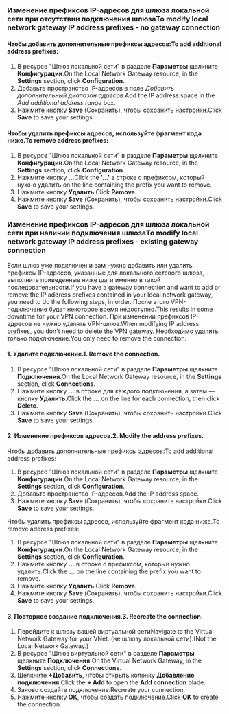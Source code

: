 ### <span data-ttu-id="269d6-101"><a name="noconnection"></a>Изменение префиксов IP-адресов для шлюза локальной сети при отсутствии подключения шлюза</span><span class="sxs-lookup"><span data-stu-id="269d6-101"><a name="noconnection"></a>To modify local network gateway IP address prefixes - no gateway connection</span></span>

#### <a name="to-add-additional-address-prefixes"></a><span data-ttu-id="269d6-102">Чтобы добавить дополнительные префиксы адресов:</span><span class="sxs-lookup"><span data-stu-id="269d6-102">To add additional address prefixes:</span></span>

1. <span data-ttu-id="269d6-103">В ресурсе "Шлюз локальной сети" в разделе **Параметры** щелкните **Конфигурации**.</span><span class="sxs-lookup"><span data-stu-id="269d6-103">On the Local Network Gateway resource, in the **Settings** section, click **Configuration**.</span></span>
2. <span data-ttu-id="269d6-104">Добавьте пространство IP-адресов в поле *Добавить дополнительный диапазон адресов*.</span><span class="sxs-lookup"><span data-stu-id="269d6-104">Add the IP address space in the *Add additional address range* box.</span></span>
3. <span data-ttu-id="269d6-105">Нажмите кнопку **Save** (Сохранить), чтобы сохранить настройки.</span><span class="sxs-lookup"><span data-stu-id="269d6-105">Click **Save** to save your settings.</span></span>

#### <a name="to-remove-address-prefixes"></a><span data-ttu-id="269d6-106">Чтобы удалить префиксы адресов, используйте фрагмент кода ниже.</span><span class="sxs-lookup"><span data-stu-id="269d6-106">To remove address prefixes:</span></span>

1. <span data-ttu-id="269d6-107">В ресурсе "Шлюз локальной сети" в разделе **Параметры** щелкните **Конфигурации**.</span><span class="sxs-lookup"><span data-stu-id="269d6-107">On the Local Network Gateway resource, in the **Settings** section, click **Configuration**.</span></span>
2. <span data-ttu-id="269d6-108">Нажмите кнопку **...**</span><span class="sxs-lookup"><span data-stu-id="269d6-108">Click the **'...'**</span></span> <span data-ttu-id="269d6-109">в строке с префиксом, который нужно удалить.</span><span class="sxs-lookup"><span data-stu-id="269d6-109">on the line containing the prefix you want to remove.</span></span>
3. <span data-ttu-id="269d6-110">Нажмите кнопку **Удалить**.</span><span class="sxs-lookup"><span data-stu-id="269d6-110">Click **Remove**.</span></span>
4. <span data-ttu-id="269d6-111">Нажмите кнопку **Save** (Сохранить), чтобы сохранить настройки.</span><span class="sxs-lookup"><span data-stu-id="269d6-111">Click **Save** to save your settings.</span></span>

### <span data-ttu-id="269d6-112"><a name="withconnection"></a>Изменение префиксов IP-адресов для шлюза локальной сети при наличии подключения шлюза</span><span class="sxs-lookup"><span data-stu-id="269d6-112"><a name="withconnection"></a>To modify local network gateway IP address prefixes - existing gateway connection</span></span>

<span data-ttu-id="269d6-113">Если шлюз уже подключен и вам нужно добавить или удалить префиксы IP-адресов, указанные для локального сетевого шлюза, выполните приведенные ниже шаги именно в такой последовательности.</span><span class="sxs-lookup"><span data-stu-id="269d6-113">If you have a gateway connection and want to add or remove the IP address prefixes contained in your local network gateway, you need to do the following steps, in order.</span></span> <span data-ttu-id="269d6-114">После этого VPN-подключение будет некоторое время недоступно.</span><span class="sxs-lookup"><span data-stu-id="269d6-114">This results in some downtime for your VPN connection.</span></span> <span data-ttu-id="269d6-115">При изменении префиксов IP-адресов не нужно удалять VPN-шлюз.</span><span class="sxs-lookup"><span data-stu-id="269d6-115">When modifying IP address prefixes, you don't need to delete the VPN gateway.</span></span> <span data-ttu-id="269d6-116">Необходимо удалить только подключение.</span><span class="sxs-lookup"><span data-stu-id="269d6-116">You only need to remove the connection.</span></span>

#### <a name="1-remove-the-connection"></a><span data-ttu-id="269d6-117">1. Удалите подключение.</span><span class="sxs-lookup"><span data-stu-id="269d6-117">1. Remove the connection.</span></span>

1. <span data-ttu-id="269d6-118">В ресурсе "Шлюз локальной сети" в разделе **Параметры** щелкните **Подключения**.</span><span class="sxs-lookup"><span data-stu-id="269d6-118">On the Local Network Gateway resource, in the **Settings** section, click **Connections**.</span></span>
2. <span data-ttu-id="269d6-119">Нажмите кнопку **...** в строке для каждого подключения, а затем — кнопку **Удалить**.</span><span class="sxs-lookup"><span data-stu-id="269d6-119">Click the **...** on the line for each connection, then click **Delete**.</span></span>
3. <span data-ttu-id="269d6-120">Нажмите кнопку **Save** (Сохранить), чтобы сохранить настройки.</span><span class="sxs-lookup"><span data-stu-id="269d6-120">Click **Save** to save your settings.</span></span>

#### <a name="2-modify-the-address-prefixes"></a><span data-ttu-id="269d6-121">2. Изменение префиксов адресов.</span><span class="sxs-lookup"><span data-stu-id="269d6-121">2. Modify the address prefixes.</span></span>

<span data-ttu-id="269d6-122">Чтобы добавить дополнительные префиксы адресов:</span><span class="sxs-lookup"><span data-stu-id="269d6-122">To add additional address prefixes:</span></span>

1. <span data-ttu-id="269d6-123">В ресурсе "Шлюз локальной сети" в разделе **Параметры** щелкните **Конфигурации**.</span><span class="sxs-lookup"><span data-stu-id="269d6-123">On the Local Network Gateway resource, in the **Settings** section, click **Configuration**.</span></span>
2. <span data-ttu-id="269d6-124">Добавьте пространство IP-адресов.</span><span class="sxs-lookup"><span data-stu-id="269d6-124">Add the IP address space.</span></span>
3. <span data-ttu-id="269d6-125">Нажмите кнопку **Save** (Сохранить), чтобы сохранить настройки.</span><span class="sxs-lookup"><span data-stu-id="269d6-125">Click **Save** to save your settings.</span></span>

<span data-ttu-id="269d6-126">Чтобы удалить префиксы адресов, используйте фрагмент кода ниже.</span><span class="sxs-lookup"><span data-stu-id="269d6-126">To remove address prefixes:</span></span>

1. <span data-ttu-id="269d6-127">В ресурсе "Шлюз локальной сети" в разделе **Параметры** щелкните **Конфигурации**.</span><span class="sxs-lookup"><span data-stu-id="269d6-127">On the Local Network Gateway resource, in the **Settings** section, click **Configuration**.</span></span>
2. <span data-ttu-id="269d6-128">Нажмите кнопку **...** в строке с префиксом, который нужно удалить.</span><span class="sxs-lookup"><span data-stu-id="269d6-128">Click the **...** on the line containing the prefix you want to remove.</span></span>
3. <span data-ttu-id="269d6-129">Нажмите кнопку **Удалить**.</span><span class="sxs-lookup"><span data-stu-id="269d6-129">Click **Remove**.</span></span>
4. <span data-ttu-id="269d6-130">Нажмите кнопку **Save** (Сохранить), чтобы сохранить настройки.</span><span class="sxs-lookup"><span data-stu-id="269d6-130">Click **Save** to save your settings.</span></span>

#### <a name="3-recreate-the-connection"></a><span data-ttu-id="269d6-131">3. Повторное создание подключения.</span><span class="sxs-lookup"><span data-stu-id="269d6-131">3. Recreate the connection.</span></span>

1. <span data-ttu-id="269d6-132">Перейдите к шлюзу вашей виртуальной сети</span><span class="sxs-lookup"><span data-stu-id="269d6-132">Navigate to the Virtual Network Gateway for your VNet.</span></span> <span data-ttu-id="269d6-133">(не шлюзу локальной сети).</span><span class="sxs-lookup"><span data-stu-id="269d6-133">(Not the Local Network Gateway.)</span></span>
2. <span data-ttu-id="269d6-134">В ресурсе "Шлюз виртуальной сети" в разделе **Параметры** щелкните **Подключения**.</span><span class="sxs-lookup"><span data-stu-id="269d6-134">On the Virtual Network Gateway, in the **Settings** section, click **Connections**.</span></span>
3. <span data-ttu-id="269d6-135">Щелкните **+Добавить**, чтобы открыть колонку **Добавление подключения**.</span><span class="sxs-lookup"><span data-stu-id="269d6-135">Click the **+ Add** to open the **Add connection** blade.</span></span>
4. <span data-ttu-id="269d6-136">Заново создайте подключение.</span><span class="sxs-lookup"><span data-stu-id="269d6-136">Recreate your connection.</span></span>
5. <span data-ttu-id="269d6-137">Нажмите кнопку **ОК**, чтобы создать подключение.</span><span class="sxs-lookup"><span data-stu-id="269d6-137">Click **OK** to create the connection.</span></span>